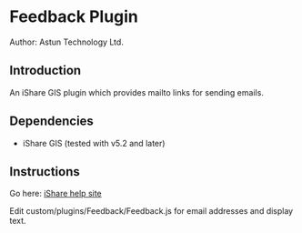 # Feedback Plugin #

Author: Astun Technology Ltd.

## Introduction ##
An iShare GIS plugin which provides mailto links for sending emails.

## Dependencies ##
* iShare GIS (tested with v5.2 and later)

## Instructions ##
Go here: [iShare help site](https://astuntech.atlassian.net/wiki/spaces/ISHAREHELP/pages/369688794/Enable+iShare+GIS+Feedback+Plugin)

Edit custom/plugins/Feedback/Feedback.js for email addresses and display text.
